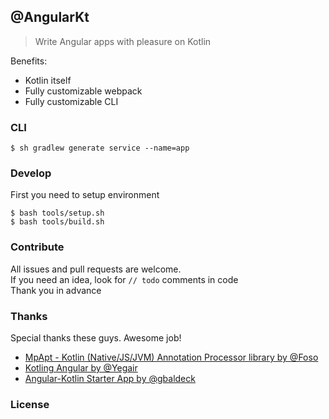 ## @AngularKt
> Write Angular apps with pleasure on Kotlin

Benefits:
* Kotlin itself
* Fully customizable webpack
* Fully customizable CLI

### CLI
```
$ sh gradlew generate service --name=app
```

### Develop
First you need to setup environment
```
$ bash tools/setup.sh
$ bash tools/build.sh
```

### Contribute
All issues and pull requests are welcome.  
If you need an idea, look for `// todo` comments in code  
Thank you in advance

### Thanks
Special thanks these guys. Awesome job!
* [MpApt - Kotlin (Native/JS/JVM) Annotation Processor library by @Foso](https://github.com/Foso/MpApt)
* [Kotling Angular by @Yegair](https://github.com/Yegair/kotlin-angular)
* [Angular-Kotlin Starter App by @gbaldeck](https://github.com/gbaldeck/angular-kotlin-starter)

### License
